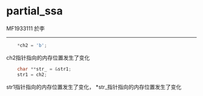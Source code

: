 # partial_ssa

MF1933111 於李

---

```c
    *ch2 = 'b';
```
ch2指针指向的内存位置发生了变化

```c
    char **str_ = &str1;
    str1 = ch2;
```
str1指针指向的内存位置发生了变化， *str_指针指向的内存位置发生了变化
